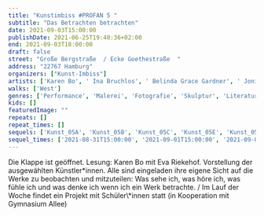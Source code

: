 ```yaml
---
title: "Kunstimbiss #PROFAN 5 "
subtitle: "Das Betrachten betrachten"
date: 2021-09-03T15:00:00
publishDate: 2021-06-25T19:40:36+02:00
end: 2021-09-03T18:00:00
draft: false
street: "Große Bergstraße  / Ecke Goethestraße  "
address: "22767 Hamburg"
organizers: ["Kunst-Imbiss"]
artists: ['Karen Bo', ' Ina Bruchlos', ' Belinda Grace Gardner', ' Jonis Hartmann', ' Dagrun Hintze', ' Tania Kibermanis', ' Lutz Kramer', ' Veronika Schöne']
walks: ['West']
genres: ['Performance', 'Malerei', 'Fotografie', 'Skulptur', 'Literatur']
kids: []
featuredImage: ""
repeats: []
repeat_times: []
sequels: ['Kunst_05A', 'Kunst_05B', 'Kunst_05C', 'Kunst_05E', 'Kunst_05F']
sequel_times: ['2021-08-31T15:00:00', '2021-09-01T15:00:00', '2021-09-02T15:00:00', '2021-09-04T15:00:00', '2021-09-05T15:00:00']
---
```


Die Klappe ist geöffnet. Lesung: Karen Bo mit Eva Riekehof. Vorstellung der ausgewählten Künstler\*innen. Alle sind eingeladen ihre eigene Sicht auf die Werke zu beobachten und mitzuteilen: Was sehe ich, was höre ich, was fühle ich und was denke ich wenn ich ein Werk betrachte.  / Im Lauf der Woche findet ein Projekt mit Schüler\\*innen statt (in Kooperation mit Gymnasium Allee)   